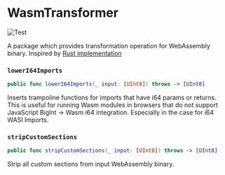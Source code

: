 # WasmTransformer

![Test](https://github.com/swiftwasm/swift-wasm-transformer/workflows/Test/badge.svg)

A package which provides transformation operation for WebAssembly binary. Inspired by [Rust implementation](https://github.com/wasmerio/wasmer-js/tree/master/crates/wasm_transformer)


### `lowerI64Imports`


```swift
public func lowerI64Imports(_ input: [UInt8]) throws -> [UInt8]
```

Inserts trampoline functions for imports that have i64 params or returns. This is useful for running Wasm modules in browsers that do not support JavaScript BigInt -> Wasm i64 integration. Especially in the case for i64 WASI Imports.


### `stripCustomSections`

```swift
public func stripCustomSections(_ input: [UInt8]) throws -> [UInt8]
```

Strip all custom sections from input WebAssembly binary.
